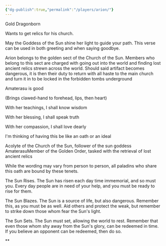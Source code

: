 ```yaml
---
{"dg-publish":true,"permalink":"/players/arion/"}
---
```




Gold Dragonborn

Wants to get relics for his church. 

  

May the Goddess of the Sun shine her light to guide your path. This verse can be used in both greeting and when saying goodbye. 

Arion belongs to the golden sect of the Church of the Sun. Members who belong to this sect are charged with going out into the world and finding lost ancient relics strewn across the world. Should said artifact becomes dangerous, it is then their duty to return with all haste to the main church and turn it in to be locked in the forbidden tombs underground

  

Amaterasu is good

(Brings clawed-hand to forehead, lips, then heart)

With her teachings, I shall know wisdom

With her blessing, I shall speak truth

With her compassion, I shall love dearly 

I'm thinking of having this be like an oath or an ideal

  

Acolyte of the Church of the Sun, follower of the sun goddess AmaterasuMember of the Golden Order, tasked with the retrieval of lost ancient relics

  
  

While the wording may vary from person to person, all paladins who share this oath are bound by these tenets.

  

The Sun Rises. The Sun has risen each day time immemorial, and so must you. Every day people are in need of your help, and you must be ready to rise for them.

  

The Sun Blazes. The Sun is a source of life, but also dangerous. Remember this, as you must be as well. Aid others and protect the weak, but remember to strike down those whom fear the Sun's light.

  

The Sun Sets. The Sun must set, allowing the world to rest. Remember that even those whom shy away from the Sun's glory, can be redeemed in time. If you believe an opponent can be redeemed, then do so.

**